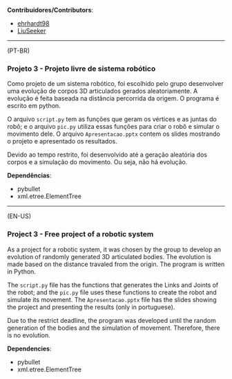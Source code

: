 **Contribuidores/Contributors**:
- [ehrhardt98](https://github.com/ehrhardt98)
- [LiuSeeker](https://github.com/LiuSeeker)
---

(PT-BR)

### Projeto 3 - Projeto livre de sistema robótico

Como projeto de um sistema robótico, foi escolhido pelo grupo desenvolver uma evolução de corpos 3D articulados gerados aleatoriamente. A evolução é feita baseada na distância percorrida da origem. O programa é escrito em python.

O arquivo `script.py` tem as funções que geram os vértices e as juntas do robô; e o arquivo `pic.py` utiliza essas funções para criar o robô e simular o movimento dele. O arquivo `Apresentacao.pptx` contem os slides mostrando o projeto e apresentado os resultados.

Devido ao tempo restrito, foi desenvolvido até a geração aleatória dos corpos e a simulação do movimento. Ou seja, não há evolução.


**Dependências**:
- pybullet
- xml.etree.ElementTree

---

(EN-US)

### Project 3 - Free project of a robotic system

As a project for a robotic system, it was chosen by the group to develop an evolution of randomly generated 3D articulated bodies. The evolution is made based on the distance travaled from the origin. The program is written in Python.

The `script.py` file has the functions that generates the Links and Joints of the robot; and the `pic.py` file uses these functions to create the robot and simulate its movement. The `Apresentacao.pptx` file has the slides showing the project and presenting the results (only in portuguese).

Due to the restrict deadline, the program was developed until the random generation of the bodies and the simulation of movement. Therefore, there is no evolution.

**Dependencies**:
- pybullet
- xml.etree.ElementTree
